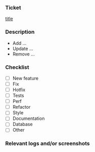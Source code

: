 ### Ticket

[title](url)

### Description

* Add ...
* Update ...
* Remove ...

### Checklist

* [ ] New feature
* [ ] Fix
* [ ] Hotfix
* [ ] Tests
* [ ] Perf
* [ ] Refactor
* [ ] Style
* [ ] Documentation
* [ ] Database
* [ ] Other

### Relevant logs and/or screenshots